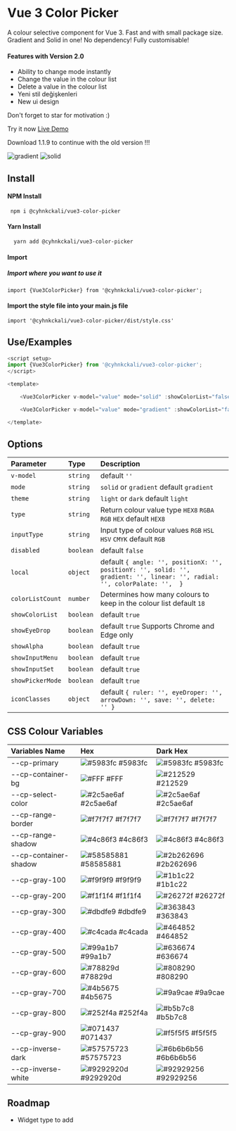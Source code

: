 
# Vue 3 Color Picker

A colour selective component for Vue 3. Fast and with small package size. 
Gradient and Solid in one!
No dependency!
Fully customisable!

#### Features with Version 2.0

* Ability to change mode instantly
* Change the value in the colour list
* Delete a value in the colour list
* Yeni stil değişkenleri
* New ui design

Don't forget to star for motivation :)

Try it now [Live Demo](https://cyhnkckali.github.io/vue3-color-picker/)

Download 1.1.9 to continue with the old version !!!



![gradient](https://github.com/cyhnkckali/vue3-color-picker/assets/93313260/71d94ada-5c38-4fcb-b1be-610193c55112)
![solid](https://github.com/cyhnkckali/vue3-color-picker/assets/93313260/67511957-7983-4056-b136-54ccbaad9baf)



## Install

#### NPM Install

```
 npm i @cyhnkckali/vue3-color-picker
```

#### Yarn Install

```
  yarn add @cyhnkckali/vue3-color-picker
```

#### Import

##### Import where you want to use it

```
import {Vue3ColorPicker} from '@cyhnkckali/vue3-color-picker';
``` 

#### Import the style file into your main.js file

```
import '@cyhnkckali/vue3-color-picker/dist/style.css'
```

## Use/Examples

```javascript
<script setup>
import {Vue3ColorPicker} from '@cyhnkckali/vue3-color-picker';
</script>

<template>   

    <Vue3ColorPicker v-model="value" mode="solid" :showColorList="false" :showEyeDrop="false" type="RGBA"/>

    <Vue3ColorPicker v-model="value" mode="gradient" :showColorList="false" :showEyeDrop="false"/>

</template>
```
## Options

| Parameter | Type     | Description                |
| :-------- | :------- | :------------------------- |
| `v-model` | `string` | default `''`|
| `mode` | `string` | `solid` or `gradient` default `gradient`|
| `theme` | `string` | `light` or `dark` default `light`|
| `type` | `string` | Return colour value type `HEX8` `RGBA` `RGB` `HEX` default `HEX8`|
| `inputType` | `string` | Input type of colour values `RGB` `HSL` `HSV` `CMYK` default `RGB`|
| `disabled` | `boolean` | default `false` |
| `local` | `object` | default `{ angle: '', positionX: '', positionY: '', solid: '', gradient: '', linear: '', radial: '', colorPalate: '',  }` |
| `colorListCount` | `number` | Determines how many colours to keep in the colour list default `18`|
| `showColorList` | `boolean` | default `true` |
| `showEyeDrop` | `boolean` | default `true` Supports Chrome and Edge only |
| `showAlpha` | `boolean` | default `true` |
| `showInputMenu` | `boolean` | default `true` |
| `showInputSet` | `boolean` | default `true` |
| `showPickerMode` | `boolean` | default `true` |
| `iconClasses` | `object` | default `{ ruler: '', eyeDroper: '', arrowDown: '', save: '', delete: '' }` |


## CSS Colour Variables


| Variables Name             | Hex | Dark Hex
| :----------------- | :--------------------------- | :-------------------------------------- |
| --cp-primary| ![#5983fc](https://placehold.co/10x10/5983fc/5983fc) #5983fc  |![#5983fc](https://placehold.co/10x10/5983fc/5983fc) #5983fc |
| --cp-container-bg | ![#FFF](https://placehold.co/10x10/ffffff/FFF) #FFF  |![#212529](https://placehold.co/10x10/212529/212529) #212529 |
| --cp-select-color| ![#2c5ae6af](https://placehold.co/10x10/2c5ae6af/2c5ae6af) #2c5ae6af  |![#2c5ae6af](https://placehold.co/10x10/2c5ae6af/2c5ae6af) #2c5ae6af |
| --cp-range-border| ![#f7f7f7](https://placehold.co/10x10/f7f7f7/f7f7f7) #f7f7f7  |![#f7f7f7](https://placehold.co/10x10/f7f7f7/f7f7f7) #f7f7f7 |
| --cp-range-shadow| ![#4c86f3](https://placehold.co/10x10/4c86f3/4c86f3) #4c86f3  |![#4c86f3](https://placehold.co/10x10/4c86f3/4c86f3) #4c86f3 |
| --cp-container-shadow| ![#58585881](https://placehold.co/10x10/58585881/58585881) #58585881  |![#2b262696](https://placehold.co/10x10/2b262696/2b262696) #2b262696 |
| --cp-gray-100 | ![#f9f9f9](https://placehold.co/10x10/F9F9F9/F9F9F9) #f9f9f9 |![#1b1c22](https://placehold.co/10x10/1b1c22/1b1c22) #1b1c22 |
| --cp-gray-200 | ![#f1f1f4](https://placehold.co/10x10/f1f1f4/f1f1f4) #f1f1f4 |![#26272f](https://placehold.co/10x10/26272f/26272f) #26272f |
| --cp-gray-300 | ![#dbdfe9](https://placehold.co/10x10/dbdfe9/dbdfe9) #dbdfe9 |![#363843](https://placehold.co/10x10/363843/363843) #363843 |
| --cp-gray-400 | ![#c4cada](https://placehold.co/10x10/c4cada/c4cada) #c4cada |![#464852](https://placehold.co/10x10/464852/464852) #464852 |
| --cp-gray-500 | ![#99a1b7](https://placehold.co/10x10/99a1b7/99a1b7) #99a1b7 |![#636674](https://placehold.co/10x10/636674/636674) #636674 |
| --cp-gray-600 | ![#78829d](https://placehold.co/10x10/78829d/78829d) #78829d |![#808290](https://placehold.co/10x10/808290/808290) #808290 |
| --cp-gray-700 | ![#4b5675](https://placehold.co/10x10/4b5675/4b5675) #4b5675 |![#9a9cae](https://placehold.co/10x10/9a9cae/9a9cae) #9a9cae |
| --cp-gray-800 | ![#252f4a](https://placehold.co/10x10/252f4a/252f4a) #252f4a |![#b5b7c8](https://placehold.co/10x10/b5b7c8/b5b7c8) #b5b7c8 |
| --cp-gray-900 | ![#071437](https://placehold.co/10x10/071437/071437) #071437 |![#f5f5f5](https://placehold.co/10x10/f5f5f5/f5f5f5) #f5f5f5 |
| --cp-inverse-dark | ![#57575723](https://placehold.co/10x10/57575723/57575723) #57575723 |![#6b6b6b56](https://placehold.co/10x10/6b6b6b56/6b6b6b56) #6b6b6b56 |
| --cp-inverse-white | ![#9292920d](https://placehold.co/10x10/9292920d/9292920d) #9292920d |![#92929256](https://placehold.co/10x10/92929256/92929256) #92929256 |

## Roadmap

- Widget type to add

